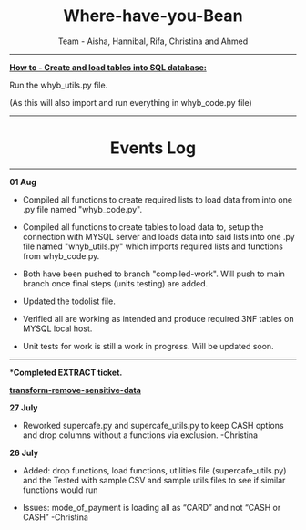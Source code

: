 <h1 align="center"> Where-have-you-Bean </h1>

<p align="center"> Team - Aisha, Hannibal, Rifa, Christina and Ahmed  </p>

---

<ins> **How to - Create and load tables into SQL database:** <ins>


Run the whyb_utils.py file.

(As this will also import and run everything in whyb_code.py file)

---
<h1 align="center"> Events Log </h1>

---

 **01 Aug** 
 
- Compiled all functions to create required lists to load data from into one .py file named "whyb_code.py".

- Compiled all functions to create tables to load data to, setup the connection with MYSQL server and loads data into said lists into one .py file named "whyb_utils.py" which imports required lists and functions from whyb_code.py.

- Both have been pushed to branch "compiled-work". Will push to main branch once final steps (units testing) are added.

- Updated the todolist file.

- Verified all are working as intended and produce required 3NF tables on MYSQL local host. 

- Unit tests for work is still a work in progress. Will be updated soon. 

---

***Completed EXTRACT ticket.**

<ins>**transform-remove-sensitive-data**<ins>

**27 July**

- Reworked supercafe.py and supercafe_utils.py to keep CASH options and drop columns without a functions via exclusion. -Christina


**26 July**

- Added: drop functions, load functions, utilities file (supercafe_utils.py) and the
Tested with sample CSV and sample utils files to see if similar functions would run

- Issues: mode_of_payment is loading all as “CARD” and not “CASH or CASH” -Christina 

